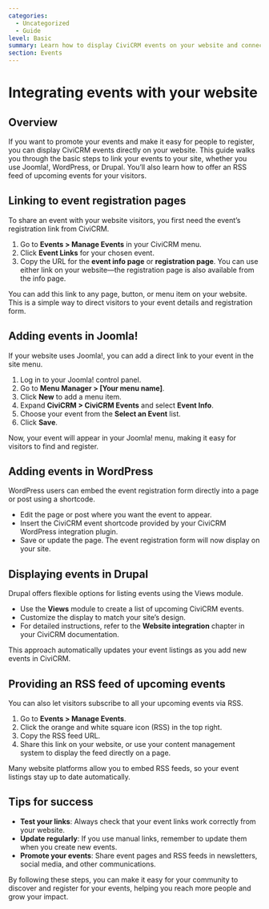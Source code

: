 ```yaml
---
categories:
  - Uncategorized
  - Guide
level: Basic
summary: Learn how to display CiviCRM events on your website and connect event registration to your content management system.
section: Events
---
```


# Integrating events with your website

## Overview

If you want to promote your events and make it easy for people to register, you can display CiviCRM events directly on your website. This guide walks you through the basic steps to link your events to your site, whether you use Joomla!, WordPress, or Drupal. You’ll also learn how to offer an RSS feed of upcoming events for your visitors.

## Linking to event registration pages

To share an event with your website visitors, you first need the event’s registration link from CiviCRM.

1. Go to **Events > Manage Events** in your CiviCRM menu.
2. Click **Event Links** for your chosen event.
3. Copy the URL for the **event info page** or **registration page**. You can use either link on your website—the registration page is also available from the info page.

You can add this link to any page, button, or menu item on your website. This is a simple way to direct visitors to your event details and registration form.

## Adding events in Joomla!

If your website uses Joomla!, you can add a direct link to your event in the site menu.

1. Log in to your Joomla! control panel.
2. Go to **Menu Manager > [Your menu name]**.
3. Click **New** to add a menu item.
4. Expand **CiviCRM > CiviCRM Events** and select **Event Info**.
5. Choose your event from the **Select an Event** list.
6. Click **Save**.

Now, your event will appear in your Joomla! menu, making it easy for visitors to find and register.

## Adding events in WordPress

WordPress users can embed the event registration form directly into a page or post using a shortcode.

- Edit the page or post where you want the event to appear.
- Insert the CiviCRM event shortcode provided by your CiviCRM WordPress integration plugin.
- Save or update the page. The event registration form will now display on your site.

## Displaying events in Drupal

Drupal offers flexible options for listing events using the Views module.

- Use the **Views** module to create a list of upcoming CiviCRM events.
- Customize the display to match your site’s design.
- For detailed instructions, refer to the **Website integration** chapter in your CiviCRM documentation.

This approach automatically updates your event listings as you add new events in CiviCRM.

## Providing an RSS feed of upcoming events

You can also let visitors subscribe to all your upcoming events via RSS.

1. Go to **Events > Manage Events**.
2. Click the orange and white square icon (RSS) in the top right.
3. Copy the RSS feed URL.
4. Share this link on your website, or use your content management system to display the feed directly on a page.

Many website platforms allow you to embed RSS feeds, so your event listings stay up to date automatically.

## Tips for success

- **Test your links**: Always check that your event links work correctly from your website.
- **Update regularly**: If you use manual links, remember to update them when you create new events.
- **Promote your events**: Share event pages and RSS feeds in newsletters, social media, and other communications.

By following these steps, you can make it easy for your community to discover and register for your events, helping you reach more people and grow your impact.
